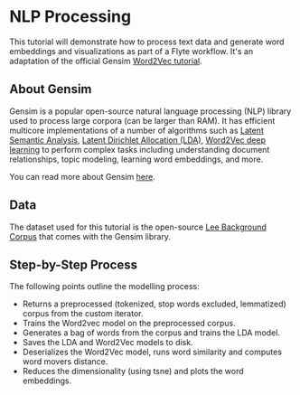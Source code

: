 # NLP Processing

This tutorial will demonstrate how to process text data and generate word embeddings and visualizations
as part of a Flyte workflow. It's an adaptation of the official Gensim [Word2Vec tutorial](https://radimrehurek.com/gensim/auto_examples/tutorials/run_word2vec.html).

## About Gensim

Gensim is a popular open-source natural language processing (NLP) library used to process
large corpora (can be larger than RAM).
It has efficient multicore implementations of a number of algorithms such as [Latent Semantic Analysis](http://lsa.colorado.edu/papers/dp1.LSAintro.pdf), [Latent Dirichlet Allocation (LDA)](https://www.jmlr.org/papers/volume3/blei03a/blei03a.pdf),
[Word2Vec deep learning](https://arxiv.org/pdf/1301.3781.pdf) to perform complex tasks including understanding
document relationships, topic modeling, learning word embeddings, and more.

You can read more about Gensim [here](https://radimrehurek.com/gensim/).

## Data

The dataset used for this tutorial is the open-source [Lee Background Corpus](https://github.com/RaRe-Technologies/gensim/blob/develop/gensim/test/test_data/lee_background.cor)
that comes with the Gensim library.

## Step-by-Step Process

The following points outline the modelling process:

- Returns a preprocessed (tokenized, stop words excluded, lemmatized) corpus from the custom iterator.
- Trains the Word2vec model on the preprocessed corpus.
- Generates a bag of words from the corpus and trains the LDA model.
- Saves the LDA and Word2Vec models to disk.
- Deserializes the Word2Vec model, runs word similarity and computes word movers distance.
- Reduces the dimensionality (using tsne) and plots the word embeddings.

